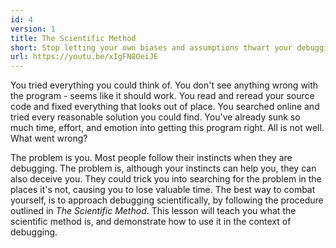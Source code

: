 ```yaml
---
id: 4
version: 1
title: The Scientific Method
short: Stop letting your own biases and assumptions thwart your debugging efforts. Track down bugs systematically with the scientific method.
url: https://youtu.be/xIgFN8OeiJE
---
```

You tried everything you could think of. You don't see anything wrong with the program - seems like it should work. You read and reread your source code and fixed everything that looks out of place. You searched online and tried every reasonable solution you could find. You've already sunk so much time, effort, and emotion into getting this program right. All is not well. What went wrong?

The problem is you. Most people follow their instincts when they are debugging. The problem is, although your instincts can help you, they can also deceive you. They could trick you into searching for the problem in the places it's not, causing you to lose valuable time. The best way to combat yourself, is to approach debugging scientifically, by following the procedure outlined in *The Scientific Method*. This lesson will teach you what the scientific method is, and demonstrate how to use it in the context of debugging.
